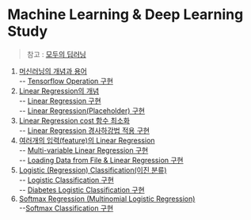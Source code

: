# Machine Learning & Deep Learning Study 
> 참고 : [모두의 딥러닝](https://www.inflearn.com/course/%EA%B8%B0%EB%B3%B8%EC%A0%81%EC%9D%B8-%EB%A8%B8%EC%8B%A0%EB%9F%AC%EB%8B%9D-%EB%94%A5%EB%9F%AC%EB%8B%9D-%EA%B0%95%EC%A2%8C#)

1. [머신러닝의 개념과 용어](https://blog.naver.com/chlwldk1998/221765482762)    
  -- [Tensorflow Operation 구현](/code/Section1_Tensorflow_Operation.ipynb)
2. [Linear Regression의 개념](https://blog.naver.com/chlwldk1998/221765898015)    
  -- [Linear Regression 구현](/code/Section2_Linear_Regression.ipynb)    
  -- [Linear Regression(Placeholder) 구현](/code/Section2_1_Linear_Regression_Placeholder.ipynb)
3. [Linear Regression cost 함수 최소화](https://blog.naver.com/chlwldk1998/221766697948)    
  -- [Linear Regression 경사하강법 적용 구현 ](/code/Section3_Linear_Regression_minimize_cost.ipynb)    
4. [여러개의 입력(feature)의 Linear Regression](https://blog.naver.com/chlwldk1998/221766778613)        
  -- [Multi-variable Linear Regression 구현](/code/Section4_multi-variable_linear_regression.ipynb)      
  -- [Loading Data from File & Linear Regression 구현](/code/Section4_Loading_Data_from_File.ipynb)    
5. [Logistic (Regression) Classification(이진 분류)](https://blog.naver.com/chlwldk1998/221768331899)    
  -- [Logistic Classification 구현](/code/Section5_Logistic_Classification.ipynb)      
  -- [Diabetes Logistic Classification 구현](/code/Section5_Logistic_Classification_Diabetes.ipynb)        
6. [Softmax Regression (Multinomial Logistic Regression)](https://blog.naver.com/chlwldk1998/221769216219)    
  --[Softmax Classification 구현](/code/Section6_Softmax_Classification.ipynb)